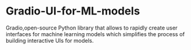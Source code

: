 # Gradio-UI-for-ML-models
Gradio,open-source Python library that allows to rapidly create user interfaces for machine learning models which simplifies the process of building interactive UIs for models.

